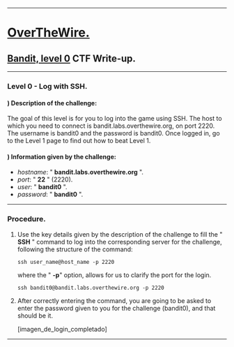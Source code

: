
- - -

# [OverTheWire.](https://overthewire.org/wargames/)

## [Bandit, level 0](https://overthewire.org/wargames/bandit/bandit0.html) CTF Write-up. 

- - -

### Level 0 - Log with SSH.

#### ) Description of the challenge:

The goal of this level is for you to log into the game using SSH. 
The host to which you need to connect is bandit.labs.overthewire.org, on port 2220. 
The username is bandit0 and the password is bandit0. Once logged in, go to the Level 1 
page to find out how to beat Level 1.


#### ) Information given by the challenge:

- _hostname_: " **bandit.labs.overthewire.org** ".
- _port_: " **22** " (2220).
- _user_: " **bandit0** ".
- _password_: " **bandit0** ".

- - -

### Procedure.

1. Use the key details given by the description of the challenge to fill the " **SSH** " command
   to log into the corresponding server for the challenge, following the structure of the command:

   ``` ssh user_name@host_name -p 2220 ```

   where the " **-p**" option, allows for us to clarify the port for the login.

   ``` ssh bandit0@bandit.labs.overthewire.org -p 2220 ``` 

2. After correctly entering the command, you are going to be asked to enter the password given to
   you for the challenge (bandit0), and that should be it.

   [imagen_de_login_completado]
 

- - -









